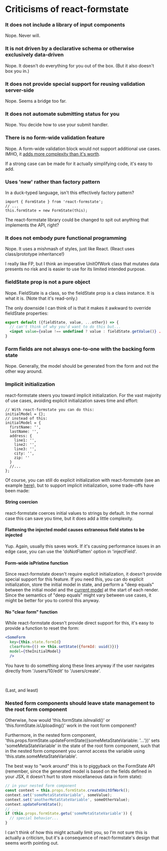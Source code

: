 # Criticisms of react-formstate

### It does not include a library of input components

Nope. Never will.

### It is not driven by a declarative schema or otherwise exclusively data-driven

Nope. It doesn't do everything for you out of the box. (But it also doesn't box you in.)

### It does not provide special support for reusing validation server-side

Nope. Seems a bridge too far.

### It does not automate submitting status for you

Nope. You decide how to use your submit handler.

### There is no form-wide validation feature

Nope. A form-wide validation block would not support additional use cases. IMHO, it [adds more complexity than it's worth](https://github.com/dtrelogan/react-formstate/issues/9).

If a strong case can be made for it actually simplifying code, it's easy to add.

### Uses 'new' rather than factory pattern

In a duck-typed language, isn't this effectively factory pattern?

```es6
import { FormState } from 'react-formstate';
// ...
this.formState = new FormState(this);
```

The react-formstate library could be changed to spit out anything that implements the API, right?

### It does not embody pure functional programming

Nope. It uses a mishmash of styles, just like React. (React uses class/prototype inheritance!)

I really like FP, but I think an imperative UnitOfWork class that mutates data presents no risk and is easier to use for its limited intended purpose.

### fieldState prop is not a pure object

Nope. FieldState is a class, so the fieldState prop is a class instance. It is what it is. (Note that it's read-only.)

The only downside I can think of is that it makes it awkward to override fieldState properties:

```jsx
export default ({fieldState, value, ...other}) => {
  // can't think of why you'd want to do this but...
  <input value={value !== undefined ? value : fieldState.getValue()} ... />
}
```

### Form fields are not always one-to-one with the backing form state

Nope. Generally, the model should be generated from the form and not the other way around.

### Implicit initialization

react-formstate steers you toward implicit initialization. For the vast majority of use cases, avoiding explicit initialization saves time and effort:

```es6
// With react-formstate you can do this:
initialModel = {};
// instead of this:
initialModel = {
  firstName: '',
  lastName: '',
  address: {
    line1: '',
    line2: '',
    line3: '',
    city: '',
    zip: ''
  }
  //...
};
```

Of course, you can still do explicit initialization with react-formstate (see an example [here](https://dtrelogan.github.io/react-formstate-demo/?form=dependentsRedux)), but to support implicit initialization, some trade-offs have been made:

#### String coercion

react-formstate coerces initial values to strings by default. In the normal case this can save you time, but it does add a little complexity.

#### Flattening the injected model causes extraneous field states to be injected

Yup. Again, usually this saves work. If it's causing performance issues in an edge case, you can use the 'doNotFlatten' option in 'injectField'.

#### Form-wide isPristine function

Since react-formstate doesn't require explicit initialization, it doesn't provide special support for this feature. If you need this, you can do explicit initialization, store the initial model in state, and perform a "deep equals" between the initial model and the [current model](/docs/reduxIntegration.md#unsubmittedModel) at the start of each render. Since the semantics of "deep equals" might vary between use cases, it might be better for you to control this anyway.

#### No "clear form" function

While react-formstate doesn't provide direct support for this, it's easy to provide a function to reset the form:

```jsx
<SomeForm
  key={this.state.formId}
  clearForm={() => this.setState({formId: uuid()})}
  model={theInitialModel}
  />
```

You have to do something along these lines anyway if the user navigates directly from '/users/10/edit' to '/users/create'.

&nbsp;

(Last, and least)

### Nested form components should leave state management to the root form component

Otherwise, how would 'this.formState.isInvalid()' or 'this.formState.isUploading()' work in the root form component?

Furthermore, in the nested form component, 'this.props.formState.updateFormState({someMetaStateVariable: '...'})' sets 'someMetaStateVariable' in the state of the root form component, such that in the nested form component you cannot access the variable using 'this.state.someMetaStateVariable'.

The best way to "work around" this is to piggyback on the FormState API (remember, since the generated model is based on the fields defined in your JSX, it doesn't hurt to store miscellaneous data in form state):

```jsx
// in your nested form component
const context = this.props.formState.createUnitOfWork();
context.set('someMetaStateVariable', someValue);
context.set('anotherMetaStateVariable', someOtherValue);
context.updateFormState();
// ...
if (this.props.formState.getu('someMetaStateVariable')) {
  // special behavior...
}
```

I can't think of how this might actually limit you, so I'm not sure this is actually a criticism, but it's a consequence of react-formstate's design that seems worth pointing out.
